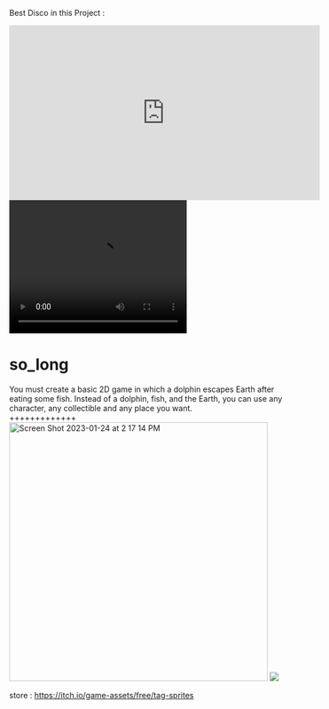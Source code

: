 Best Disco in this Project :
<iframe width="560" height="315" src="https://www.youtube.com/embed/T5sFnuOL8Ck" title="YouTube video player" frameborder="0" allow="accelerometer; autoplay; clipboard-write; encrypted-media; gyroscope; picture-in-picture; web-share" allowfullscreen></iframe>

<video width="320" height="240" controls>
  <source src="https://www.youtube.com/embed/T5sFnuOL8Ck" type="video/mp4">
  <source src="https://www.youtube.com/embed/T5sFnuOL8Ck" type="video/ogg">
Your browser does not support the video tag.
</video>

# so_long
You must create a basic 2D game in which a dolphin
escapes Earth after eating some fish. Instead of
a dolphin, fish, and the Earth, you can use any
character, any collectible and any place you want.</br>
+++++++++++++
<img width="466" alt="Screen Shot 2023-01-24 at 2 17 14 PM" src="https://user-images.githubusercontent.com/80540449/214304781-fde1c7f3-5c80-4d40-a71e-0f2723121e3e.png">
<img src="https://qph.cf2.quoracdn.net/main-qimg-a3a315d7aa190abfc89f6a490ceda4f0" />
</br>


store : https://itch.io/game-assets/free/tag-sprites

